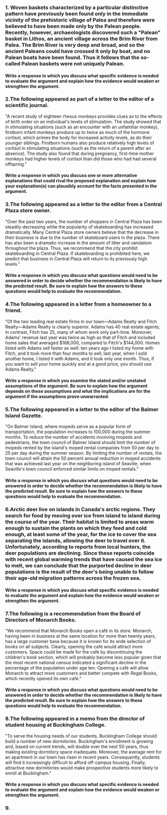 ### 1. Woven baskets characterized by a particular distinctive pattern have previously been found only in the immediate vicinity of the prehistoric village of Palea and therefore were believed to have been made only by the Palean people. Recently, however, archaeologists discovered such a "Palean" basket in Lithos, an ancient village across the Brim River from Palea. The Brim River is very deep and broad, and so the ancient Paleans could have crossed it only by boat, and no Palean boats have been found. Thus it follows that the so-called Palean baskets were not uniquely Palean.

#### Write a response in which you discuss what specific evidence is needed to evaluate the argument and explain how the evidence would weaken or strengthen the argument.

### 2.The following appeared as part of a letter to the editor of a scientific journal.
"A recent study of eighteen rhesus monkeys provides clues as to the effects of birth order on an individual's levels of stimulation. The study showed that in stimulating situations (such as an encounter with an unfamiliar monkey), firstborn infant monkeys produce up to twice as much of the hormone cortisol, which primes the body for increased activity levels, as do their younger siblings. Firstborn humans also produce relatively high levels of cortisol in stimulating situations (such as the return of a parent after an absence). The study also found that during pregnancy, first-time mother monkeys had higher levels of cortisol than did those who had had several offspring."

#### Write a response in which you discuss one or more alternative explanations that could rival the proposed explanation and explain how your explanation(s) can plausibly account for the facts presented in the argument.

### 3.The following appeared as a letter to the editor from a Central Plaza store owner.
"Over the past two years, the number of shoppers in Central Plaza has been steadily decreasing while the popularity of skateboarding has increased dramatically. Many Central Plaza store owners believe that the decrease in their business is due to the number of skateboard users in the plaza. There has also been a dramatic increase in the amount of litter and vandalism throughout the plaza. Thus, we recommend that the city prohibit skateboarding in Central Plaza. If skateboarding is prohibited here, we predict that business in Central Plaza will return to its previously high levels."

#### Write a response in which you discuss what questions would need to be answered in order to decide whether the recommendation is likely to have the predicted result. Be sure to explain how the answers to these questions would help to evaluate the recommendation.

### 4.The following appeared in a letter from a homeowner to a friend.
"Of the two leading real estate firms in our town—Adams Realty and Fitch Realty—Adams Realty is clearly superior. Adams has 40 real estate agents; in contrast, Fitch has 25, many of whom work only part-time. Moreover, Adams' revenue last year was twice as high as that of Fitch and included home sales that averaged $168,000, compared to Fitch's $144,000. Homes listed with Adams sell faster as well: ten years ago I listed my home with Fitch, and it took more than four months to sell; last year, when I sold another home, I listed it with Adams, and it took only one month. Thus, if you want to sell your home quickly and at a good price, you should use Adams Realty."

#### Write a response in which you examine the stated and/or unstated assumptions of the argument. Be sure to explain how the argument depends on these assumptions and what the implications are for the argument if the assumptions prove unwarranted.

### 5.The following appeared in a letter to the editor of the Balmer Island Gazette.
"On Balmer Island, where mopeds serve as a popular form of transportation, the population increases to 100,000 during the summer months. To reduce the number of accidents involving mopeds and pedestrians, the town council of Balmer Island should limit the number of mopeds rented by the island's moped rental companies from 50 per day to 25 per day during the summer season. By limiting the number of rentals, the town council will attain the 50 percent annual reduction in moped accidents that was achieved last year on the neighboring island of Seaville, when Seaville's town council enforced similar limits on moped rentals."

#### Write a response in which you discuss what questions would need to be answered in order to decide whether the recommendation is likely to have the predicted result. Be sure to explain how the answers to these questions would help to evaluate the recommendation.

### 6.Arctic deer live on islands in Canada's arctic regions. They search for food by moving over ice from island to island during the course of the year. Their habitat is limited to areas warm enough to sustain the plants on which they feed and cold enough, at least some of the year, for the ice to cover the sea separating the islands, allowing the deer to travel over it. Unfortunately, according to reports from local hunters, the deer populations are declining. Since these reports coincide with recent global warming trends that have caused the sea ice to melt, we can conclude that the purported decline in deer populations is the result of the deer's being unable to follow their age-old migration patterns across the frozen sea.

#### Write a response in which you discuss what specific evidence is needed to evaluate the argument and explain how the evidence would weaken or strengthen the argument.

### 7.The following is a recommendation from the Board of Directors of Monarch Books.
"We recommend that Monarch Books open a café in its store. Monarch, having been in business at the same location for more than twenty years, has a large customer base because it is known for its wide selection of books on all subjects. Clearly, opening the café would attract more customers. Space could be made for the café by discontinuing the children's book section, which will probably become less popular given that the most recent national census indicated a significant decline in the percentage of the population under age ten. Opening a café will allow Monarch to attract more customers and better compete with Regal Books, which recently opened its own café."

#### Write a response in which you discuss what questions would need to be answered in order to decide whether the recommendation is likely to have the predicted result. Be sure to explain how the answers to these questions would help to evaluate the recommendation.

### 8.The following appeared in a memo from the director of student housing at Buckingham College.
"To serve the housing needs of our students, Buckingham College should build a number of new dormitories. Buckingham's enrollment is growing and, based on current trends, will double over the next 50 years, thus making existing dormitory space inadequate. Moreover, the average rent for an apartment in our town has risen in recent years. Consequently, students will find it increasingly difficult to afford off-campus housing. Finally, attractive new dormitories would make prospective students more likely to enroll at Buckingham."

#### Write a response in which you discuss what specific evidence is needed to evaluate the argument and explain how the evidence would weaken or strengthen the argument.

### 9.
